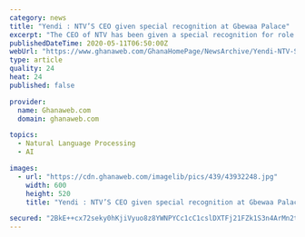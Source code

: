 ```yaml
---
category: news
title: "Yendi : NTV’S CEO given special recognition at Gbewaa Palace"
excerpt: "The CEO of NTV has been given a special recognition for role in promoting culture and traditions of Dagbong by Yaa Naa Abubakari Mahama II, following a courtesy call on him at his palace in Yendi. Prince Siita Sofo Hissan’s enviable record as the first person to have set up a television network in the Dagbang Kingdom was to put to bare as the King adorned him with a special smock when he visited the Gbewaa palace with an entourage on Friday,"
publishedDateTime: 2020-05-11T06:50:00Z
webUrl: "https://www.ghanaweb.com/GhanaHomePage/NewsArchive/Yendi-NTV-S-CEO-given-special-recognition-at-Gbewaa-Palace-948031"
type: article
quality: 24
heat: 24
published: false

provider:
  name: Ghanaweb.com
  domain: ghanaweb.com

topics:
  - Natural Language Processing
  - AI

images:
  - url: "https://cdn.ghanaweb.com/imagelib/pics/439/43932248.jpg"
    width: 600
    height: 520
    title: "Yendi : NTV’S CEO given special recognition at Gbewaa Palace"

secured: "2BkE++cx72seky0hKjiVyuo8z8YWNPYCc1cC1cslDXTFj21FZk1S3n4ArMn2taNzs7xUjCIO381xd5CKOlorkESeUhSIYkKzyvav9YVcXe7mBwduHcWk/DYTZCJJifSHflaa7Yk2K84ZePRJpQ4cvNgdFwiVv36ooSL3WPE35/ToafvhzMF6pHpJe+KumlgZ8vtJ0oNGmD/JHz0PW7HPfEYERbPQ6HY7aN95wHv1HaQtOdnYK8fP1kxQbkH/xBoyloSl1z1WhhYKCGyYLjlY+OTb3Wvj9AzhIBXknqEaLPcX46MFBvmAx8xLowyjJE9t;oXhSEG+HADJfzs26lKK+GA=="
---
```


